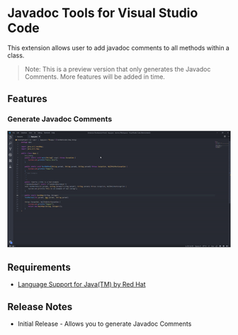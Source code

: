 # Javadoc Tools for Visual Studio Code

This extension allows user to add javadoc comments to all methods within a class.
> Note: This is a preview version that only generates the Javadoc Comments. More features will be added in time.

## Features

### Generate Javadoc Comments
    
![Generate Javadoc](/img/generate-jdoc.gif)

## Requirements
* [Language Support for Java(TM) by Red Hat](https://marketplace.visualstudio.com/items?itemName=redhat.java)

<!-- ## Extension Settings

Include if your extension adds any VS Code settings through the `contributes.configuration` extension point.

For example:

This extension contributes the following settings:

* `myExtension.enable`: enable/disable this extension
* `myExtension.thing`: set to `blah` to do something -->

## Release Notes

* Initial Release -  Allows you to generate Javadoc Comments